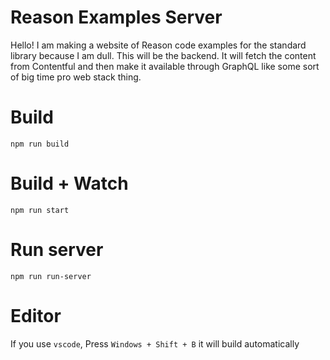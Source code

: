 # Reason Examples Server

Hello! I am making a website of Reason code examples for the standard library because I am dull. This will be the backend. It will fetch the content from Contentful and then make it available through GraphQL like some sort of big time pro web stack thing.

# Build
```
npm run build
```

# Build + Watch

```
npm run start
```

# Run server

```
npm run run-server
```

# Editor
If you use `vscode`, Press `Windows + Shift + B` it will build automatically
